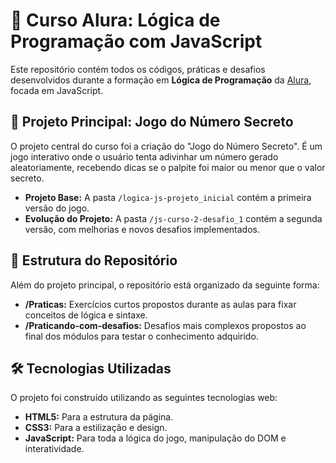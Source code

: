 # 🚀 Curso Alura: Lógica de Programação com JavaScript

Este repositório contém todos os códigos, práticas e desafios desenvolvidos durante a formação em **Lógica de Programação** da [Alura](https://www.alura.com.br/), focada em JavaScript.

## 🎯 Projeto Principal: Jogo do Número Secreto

O projeto central do curso foi a criação do "Jogo do Número Secreto". É um jogo interativo onde o usuário tenta adivinhar um número gerado aleatoriamente, recebendo dicas se o palpite foi maior ou menor que o valor secreto.

* **Projeto Base:** A pasta `/logica-js-projeto_inicial` contém a primeira versão do jogo.
* **Evolução do Projeto:** A pasta `/js-curso-2-desafio_1` contém a segunda versão, com melhorias e novos desafios implementados.

## 📁 Estrutura do Repositório

Além do projeto principal, o repositório está organizado da seguinte forma:

* **/Praticas:** Exercícios curtos propostos durante as aulas para fixar conceitos de lógica e sintaxe.
* **/Praticando-com-desafios:** Desafios mais complexos propostos ao final dos módulos para testar o conhecimento adquirido.

## 🛠️ Tecnologias Utilizadas

O projeto foi construído utilizando as seguintes tecnologias web:

* **HTML5:** Para a estrutura da página.
* **CSS3:** Para a estilização e design.
* **JavaScript:** Para toda a lógica do jogo, manipulação do DOM e interatividade.
